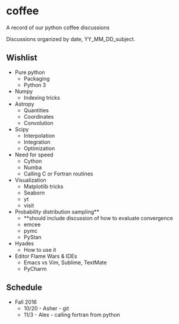 # coffee
A record of our python coffee discussions

Discussions organized by date, YY_MM_DD_subject.

## Wishlist

* Pure python
  * Packaging
  * Python 3
* Numpy
  * Indexing tricks
* Astropy
  * Quantities
  * Coordinates
  * Convolution
* Scipy
  * Interpolation
  * Integration
  * Optimization
* Need for speed
  * Cython
  * Numba
  * Calling C or Fortran routines
* Visualization
  * Matplotlib tricks
  * Seaborn
  * yt
  * visit
* Probability distribution sampling**
  * **should include discussion of how to evaluate convergence
  * emcee
  * pymc
  * PyStan
* Hyades
  * How to use it
* Editor Flame Wars & IDEs
  * Emacs vs Vim, Sublime, TextMate
  * PyCharm

## Schedule

* Fall 2016
  * 10/20 - Asher - git
  * 11/3 - Alex - calling fortran from python